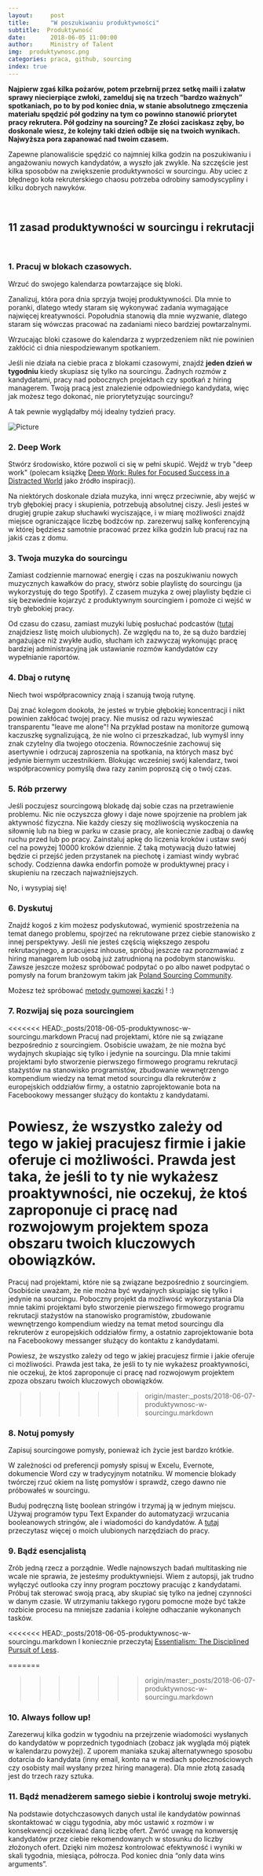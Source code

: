```yaml
---
layout:     post
title:      "W poszukiwaniu produktywności"
subtitle:  Produktywność
date:       2018-06-05 11:00:00 
author:     Ministry of Talent 
img:  produktywnosc.png
categories: praca, github, sourcing
index: true
---
```


<b>Najpierw zgaś kilka pożarów, potem przebrnij przez setkę maili i załatw sprawy niecierpiące zwłoki, zamelduj się na trzech “bardzo ważnych” spotkaniach, po to by pod koniec dnia, w stanie absolutnego zmęczenia materiału spędzić pół godziny na tym co powinno stanowić priorytet pracy rekrutera. 
Pół godziny na sourcing? Ze złości zaciskasz zęby, bo doskonale wiesz, że kolejny taki dzień odbije się na twoich wynikach. Najwyższa pora zapanować nad twoim czasem. 
</b>
 
Zapewne planowaliście spędzić co najmniej kilka godzin na poszukiwaniu i angażowaniu nowych kandydatów, a wyszło jak zwykle. Na szczęście jest kilka sposobów na zwiększenie produktywności w sourcingu. 
Aby uciec z błędnego koła rekruterskiego chaosu potrzeba odrobiny samodyscypliny i kilku dobrych nawyków. 

<br>
<h2 class="section-heading">11 zasad produktywności w sourcingu i rekrutacji</h2>
<br>

<h3 class="section-heading">1. Pracuj w blokach czasowych. </h3> 

Wrzuć do swojego kalendarza powtarzające się bloki.

Zanalizuj, która pora dnia sprzyja twojej produktywności. Dla mnie to poranki, dlatego wtedy staram się wykonywać zadania wymagające najwięcej kreatywności. Popołudnia stanowią dla mnie wyzwanie, dlatego staram się wówczas pracować na zadaniami nieco bardziej powtarzalnymi.

Wrzucając bloki czasowe do kalendarza z wyprzedzeniem nikt nie powinien zakłócić ci dnia niespodziewanym spotkaniem. 

Jeśli nie działa na ciebie praca z blokami czasowymi, znajdź <b>jeden dzień w tygodniu</b> kiedy skupiasz się tylko na sourcingu. Żadnych rozmów z kandydatami, pracy nad pobocznych projektach czy spotkań z hiring managerem. Twoją pracą jest znalezienie odpowiedniego kandydata, więc jak możesz tego dokonać, nie priorytetyzując sourcingu?


A tak pewnie wyglądałby mój idealny tydzień pracy.

<img src="/images/myday2.png" class="img-responsive" alt="Picture">


<h3 class="section-heading">2. Deep Work </h3> 

Stwórz środowisko, które pozwoli ci się w pełni skupić. Wejdź w tryb "deep work" (polecam książkę <a href="https://www.amazon.co.uk/gp/product/0349411905/ref=as_li_qf_asin_il_tl?ie=UTF8&tag=ministryoftal-21&creative=6738&linkCode=as2&creativeASIN=0349411905&linkId=c1f636ad9bcf4574901b173d16fda342" target="_blank" >Deep Work: Rules for Focused Success in a Distracted World</a> jako źródło inspiracji).

Na niektórych doskonale działa muzyka, inni wręcz przeciwnie, aby wejść w tryb głębokiej pracy i skupienia, potrzebują absolutnej ciszy. Jesli jesteś w drugiej grupie zakup słuchawki wyciszające, i w miarę możliwości znajdź miejsce ograniczające liczbę bodźców np. zarezerwuj salkę konferencyjną w której będziesz samotnie pracować przez kilka godzin lub pracuj raz na jakiś czas z domu. 

<h3 class="section-heading">3. Twoja muzyka do sourcingu</h3>

Zamiast codziennie marnować energię i czas na poszukiwaniu nowych muzycznych kawałków do pracy, stwórz sobie playlistę do sourcingu (ja wykorzystuję do tego Spotify). Z czasem muzyka z owej playlisty będzie ci się bezwiednie kojarzyć z produktywnym sourcingiem i pomoże ci  wejść w tryb głebokiej pracy. 

Od czasu do czasu, zamiast muzyki lubię posłuchać podcastów (<a href="http://ministryoftalent.co.uk/2018/05/05/dobre-podcasty-dla-rekrutera-i-HR/" target="_blank">tutaj</a> znajdziesz listę moich ulubionych). Ze względu na to, że są dużo bardziej angażujące niż zwykłe audio, słucham ich zazwyczaj wykonując pracę bardziej administracyjną jak ustawianie rozmów kandydatów czy wypełnianie raportów.


<h3 class="section-heading">4. Dbaj o rutynę</h3>
Niech twoi współpracownicy znają i szanują twoją rutynę. 

Daj znać kolegom dookoła, że jesteś w trybie głębokiej koncentracji i nikt powinien zakłócać twojej pracy. Nie musisz od razu wywieszać transparentu "leave me alone"! Na przykład postaw na monitorze gumową kaczuszkę sygnalizującą, że nie wolno ci przeszkadzać, lub wymyśl inny znak czytelny dla twojego otoczenia. Równocześnie zachowuj się asertywnie i odrzucaj zaproszenia na spotkania, na których masz być jedynie biernym uczestnikiem. Blokując wcześniej swój kalendarz, twoi współpracownicy pomyślą dwa razy zanim poproszą cię o twój czas.


<h3 class="section-heading">5. Rób przerwy</h3>
Jeśli poczujesz sourcingową blokadę daj sobie czas na przetrawienie problemu. Nic nie oczyszcza głowy i daje nowe spojrzenie na problem jak aktywność fizyczna. Nie każdy cieszy się możliwością wyskoczenia na siłownię lub na bieg w parku w czasie pracy, ale koniecznie zadbaj o dawkę ruchu przed lub po pracy. Zainstaluj apkę do liczenia kroków i ustaw swój cel na powyżej 10000 kroków dziennie. Z taką motywacją dużo łatwiej będzie ci przejść jeden przystanek na piechotę i zamiast windy wybrać schody. Codzienna dawka endorfin pomoże w produktywnej pracy i skupieniu na rzeczach najważniejszych. 

No, i wysypiaj się!


<h3 class="section-heading"> 6. Dyskutuj </h3>
Znajdź kogoś z kim możesz podyskutować, wymienić spostrzeżenia na temat danego problemu, spojrzeć na rekrutowane przez ciebie stanowisko z innej perspektywy. Jeśli nie jesteś częścią większego zespołu rekrutacyjnego, a pracujesz inhouse, spróbuj jeszcze raz porozmawiać z hiring managarem lub osobą już zatrudnioną na podobym stanowisku. 
Zawsze jeszcze możesz spróbować podpytać o po albo nawet podpytać o pomysły na forum branżowym takim jak 
<a href="https://www.facebook.com/groups/polandsourcingcommunity/" target="_blank" >Poland Sourcing Community</a>.


Możesz też spróbować <a href="https://en.wikipedia.org/wiki/Rubber_duck_debugging" target="_blank" >metody gumowej kaczki</a> ! :)

<h3 class="section-heading"> 7. Rozwijaj się poza sourcingiem </h3>
<<<<<<< HEAD:_posts/2018-06-05-produktywnosc-w-sourcingu.markdown
Pracuj nad projektami, które nie są związane bezpośrednio z sourcingiem. Osobiście uważam, że nie można być wydajnych skupiając się tylko i jedynie na sourcingu. 
Dla mnie takimi projektami było stworzenie pierwszego firmowego programu rekrutacji stażystów na stanowisko programistów, zbudowanie wewnętrzengo kompendium wiedzy na temat metod sourcingu dla rekruterów z europejskich oddziałów firmy, a ostatnio zaprojektowanie bota na Facebookowy messanger służący do kontaktu z kandydatami.

Powiesz, że wszystko zależy od tego w jakiej pracujesz firmie i jakie oferuje ci możliwości. Prawda jest taka, że jeśli to ty nie wykażesz proaktywności, nie oczekuj, że ktoś zaproponuje ci pracę nad rozwojowym projektem spoza obszaru twoich kluczowych obowiązków. 
=======
Pracuj nad projektami, które nie są związane bezpośrednio z sourcingiem. Osobiście uważam, że nie można być wydajnych skupiając się tylko i jedynie na sourcingu. Poboczny projekt da możliwość wykorzystania 
Dla mnie takimi projektami było stworzenie pierwszego firmowego programu rekrutacji stażystów na stanowisko programistów, zbudowanie wewnętrzengo kompendium wiedzy na temat metod sourcingu dla rekruterów z europejskich oddziałów firmy, a ostatnio zaprojektowanie bota na Facebookowy messanger służący do kontaktu z kandydatami.

Powiesz, że wszystko zależy od tego w jakiej pracujesz firmie i jakie oferuje ci możliwości. Prawda jest taka, że jeśli to ty nie wykażesz proaktywności, nie oczekuj, że ktoś zaproponuje ci pracę nad rozwojowym projektem zpoza obszaru twoich kluczowych obowiązków. 
>>>>>>> origin/master:_posts/2018-06-07-produktywnosc-w-sourcingu.markdown

<h3 class="section-heading">8. Notuj pomysły </h3>
Zapisuj sourcingowe pomysły, ponieważ ich życie jest bardzo krótkie.

W zależności od preferencji pomysły spisuj w Excelu, Evernote, dokumencie Word czy w tradycyjnym notatniku. 
W momencie blokady twórczej rzuć okiem na listę pomysłów i sprawdź, czego dawno nie próbowałeś w sourcingu. 

Buduj podręczną listę boolean stringów i trzymaj ją w jednym miejscu. Używaj programów typu Text Expander do automatyzacji wrzucania booleanowych stringów, ale i wiadomości do kandydatów. A <a href="http://ministryoftalent.co.uk/2016/08/18/narzedzia-nie-tylko-dla-rekrutera/" target="_blank">tutaj</a> przeczytasz więcej o moich ulubionych narzędziach do pracy. 

<h3 class="section-heading">9. Bądź esencjalistą </h3>

Zrób jedną rzecz a porządnie. Wedle najnowszych badań multitasking nie wcale nie sprawia, że jesteśmy produktywniejsi.
Wiem z autopsji, jak trudno wyłączyć outlooka czy inny program pocztowy pracując z kandydatami. Próbuj tak sterować swoją pracą, aby skupiać się tylko na jednej czynności w danym czasie. W utrzymaniu takkego rygoru pomocne może być także rozbicie procesu na mniejsze zadania i kolejne odhaczanie wykonanych tasków.

<<<<<<< HEAD:_posts/2018-06-05-produktywnosc-w-sourcingu.markdown
I koniecznie przeczytaj <a target="_blank" href="https://www.amazon.co.uk/gp/product/0753555166/ref=as_li_tl?ie=UTF8&camp=1634&creative=6738&creativeASIN=0753555166&linkCode=as2&tag=ministryoftal-21&linkId=1885f8cc435d27c1a2528eaa03ed264c" target="_blank">Essentialism: The Disciplined Pursuit of Less</a><img src="//ir-uk.amazon-adsystem.com/e/ir?t=ministryoftal-21&l=am2&o=2&a=0753555166" width="1" height="1" border="0" alt="" style="border:none !important; margin:0px !important;" />.

=======
>>>>>>> origin/master:_posts/2018-06-07-produktywnosc-w-sourcingu.markdown
<h3 class="section-heading">10. Always follow up!</h3>

Zarezerwuj kilka godzin w tygodniu na przejrzenie wiadomości wysłanych do kandydatów w poprzednich tygodniach (zobacz jak wygląda mój piątek w kalendarzu powyżej). Z uporem maniaka szukaj alternatywnego sposobu dotarcia do kandydata (inny email, konto na w mediach społecznościowych czy osobisty mail wysłany przez hiring managera). Dla mnie złotą zasadą jest do trzech razy sztuka. 

<h3 class="section-heading">11. Bądź menadżerem samego siebie i kontroluj swoje metryki. </h3>

Na podstawie dotychczasowych danych ustal ile kandydatów powinnaś skontaktować w ciągu tygodnia, aby móc ustawić x rozmów i w konsekwencji oczekiwać daną liczbę ofert. Zwróć uwagę na konwersję kandydatów przez ciebie rekomendowanych w stosunku do liczby złożonych ofert. Dzięki nim możesz kontrolować efektywność i wyniki w skali tygodnia, miesiąca, półrocza. Pod koniec dnia “only data wins arguments”. 

